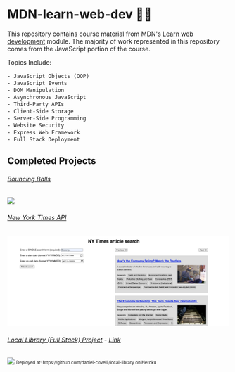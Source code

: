 # MDN-learn-web-dev 👨‍💻

This repository contains course material from MDN's [Learn web development](https://developer.mozilla.org/en-US/docs/Learn) module. The majority of work represented in this repository comes from the JavaScript portion of the course.

Topics Include:

```
- JavaScript Objects (OOP)
- JavaScript Events
- DOM Manipulation
- Asynchronous JavaScript
- Third-Party APIs
- Client-Side Storage
- Server-Side Programming
- Website Security
- Express Web Framework
- Full Stack Deployment
```

## Completed Projects

###### [Bouncing Balls](https://github.com/daniel-covelli/MDN-learn-web-dev/tree/master/js-objects/bounding-balls)

<img src="https://i.gyazo.com/9ee25c3d8ef0040ab72341b80d477c07.gif" width="900"/>

###### [New York Times API](https://github.com/daniel-covelli/MDN-learn-web-dev/tree/master/APIs/third-party)

<img src="APIs/third-party-APIs/nytimes-api.png" width="900"/>

###### [Local Library (Full Stack) Project](https://github.com/daniel-covelli/MDN-learn-web-dev/tree/master/local-library-project) - [Link](https://local-library-mozilla.herokuapp.com/catalog)

<img src="https://i.gyazo.com/8d93d25f3f772246eb05eaadfd53078a.gif" width="900"/>
<sub><sup>Deployed at: https://github.com/daniel-covelli/local-library on Heroku</sup></sub>
